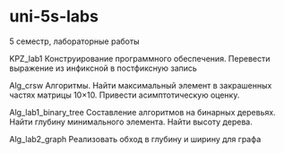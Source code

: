 uni-5s-labs
===========

5 семестр, лабораторные работы

KPZ_lab1
Конструирование программного обеспечения. Перевести выражение из инфиксной в постфиксную запись

Alg_crsw
Алгоритмы. Найти максимальный элемент в закрашенных частях матрицы 10×10. Привести асимптотическую оценку.

Alg_lab1_binary_tree
Составление алгоритмов на бинарных деревьях. Найти глубину минимального элемента. Найти высоту дерева.

Alg_lab2_graph
Реализовать обход в глубину и ширину для графа